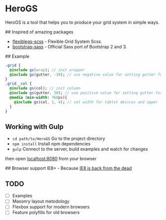 # HeroGS
HeroGS is a tool that helps you to produce your grid system in simple ways.

## Inspired of amazing packages
- [flexiblegs-scss](https://github.com/flexiblegs/flexiblegs-scss) - Flexible Grid System Scss.
- [bootstrap-sass](https://github.com/twbs/bootstrap-sass) - Official Sass port of Bootstrap 2 and 3.

## Example
```sass
.grid {
  @include gs(wrap); // init wrapper
  @include gs(gutter, -30); // use negative value for setting gutter for wrapper
}
.grid__col {
  @include gs(col); // init column
  @include gs(gutter, 30); // use positive value for setting gutter for columns
  @media (min-width: 768px){
    @include gs(col, 1, 4); // set width for tablet devices and upper
  }
}
```

## Working with Gulp
- `cd path/to/HeroGS` Go to the project directory
- `npm install` Install npm dependencies
- `gulp` Connect to the server, build examples and watch for changes

then open [localhost:8080](http://localhost:8080) from your browser

## Browser support
IE8+ - Because [IE8 is back from the dead](http://www.webdesignerdepot.com/2016/01/ie8-is-back-from-the-dead/)

## TODO
- [ ] Examples
- [ ] Masonry layout metodology
- [ ] Flexbox support for modern browsers
- [ ] Feature polyfills for old browsers

